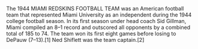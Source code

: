 The 1944 MIAMI REDSKINS FOOTBALL TEAM was an American football team that represented Miami University as an independent during the 1944 college football season. In its first season under head coach Sid Gillman, Miami compiled an 8–1 record and outscored all opponents by a combined total of 185 to 74. The team won its first eight games before losing to DePauw (7–13).[1] Ned Shiflett was the team captain.[2]
